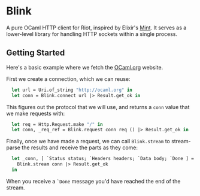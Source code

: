 # Blink

A pure OCaml HTTP client for Riot, inspired by Elixir's [Mint][mint]. It serves as a lower-level library for handling HTTP sockets within a single process. 

[mint]: https://github.com/elixir-mint/mint/

## Getting Started

Here's a basic example where we fetch the [OCaml.org][ocaml] website.

[ocaml]: https://ocaml.org

First we create a connection, which we can reuse:

<!-- $MDX file=./test/get_ocaml_org_test.ml,part=conn -->
```ocaml
  let url = Uri.of_string "http://ocaml.org" in
  let conn = Blink.connect url |> Result.get_ok in
```

This figures out the protocol that we will use, and returns a `conn` value that we make requests with:

<!-- $MDX file=./test/get_ocaml_org_test.ml,part=request -->
```ocaml
  let req = Http.Request.make "/" in
  let conn, _req_ref = Blink.request conn req () |> Result.get_ok in
```

Finally, once we have made a request, we can call `Blink.stream` to stream-parse the results and receive the parts as they come:

<!-- $MDX file=./test/get_ocaml_org_test.ml,part=stream -->
```ocaml
  let _conn, [ `Status status; `Headers headers; `Data body; `Done ] =
    Blink.stream conn |> Result.get_ok
  in
```

When you receive a `` `Done `` message you'd have reached the end of the stream.
